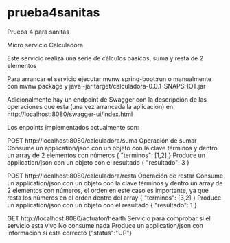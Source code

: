 # prueba4sanitas
Prueba 4 para sanitas

Micro servicio Calculadora

Este servicio realiza una serie de cálculos básicos, suma y resta de 2 elementos

Para arrancar el servicio ejecutar mvnw spring-boot:run o manualmente con mvnw package y 
java -jar target/calculadora-0.0.1-SNAPSHOT.jar

Adicionalmente hay un endpoint de Swagger con la descripción de las operaciones que esta (una vez arrancada la
aplicación) en http://localhost:8080/swagger-ui/index.html

Los enpoints implementados actualmente son:

POST http://localhost:8080/calculadora/suma
    Operación de sumar
    Consume un application/json  con un objeto con la clave términos y dentro un array de 2 elementos con números
        {
            "terminos": [1,2]
        }
    Produce un application/json con un objeto con el resultado
        {
            "resultado": 3
        }
    
POST http://localhost:8080/calculadora/resta
    Operación de restar
    Consume un application/json  con un objeto con la clave términos y dentro un array de 2 elementos con números, el
    orden en este caso es importante, ya que resta los números en el orden dentro del array
        {
            "terminos": [3,2]
        }
    Produce un application/json con un objeto con el resultado
        {
            "resultado": 1
        }
    
GET http://localhost:8080/actuator/health
    Servicio para comprobar si el servicio esta vivo
    No consume nada
    Produce un application/json con información si esta correcto
        {"status":"UP"}
